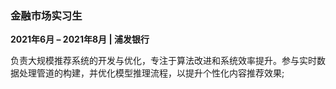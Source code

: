 
### **金融市场实习生**  
**2021年6月 – 2021年8月 | 浦发银行**  

负责大规模推荐系统的开发与优化，专注于算法改进和系统效率提升。参与实时数据处理管道的构建，并优化模型推理流程，以提升个性化内容推荐效果;

<br>
<br>
<br>

